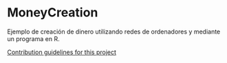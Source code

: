 # MoneyCreation
Ejemplo de creación de dinero utilizando redes de ordenadores y mediante un programa en R.


[Contribution guidelines for this project](pdf/ThreadReader_0_alen_manu_1540453101177638915.pdf)
